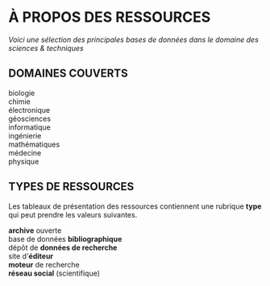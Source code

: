 # À PROPOS DES RESSOURCES


*Voici une sélection des principales bases de données dans le domaine des sciences & techniques*   

## DOMAINES COUVERTS

biologie   
chimie   
électronique   
géosciences   
informatique   
ingénierie   
mathématiques   
médecine   
physique   

## TYPES DE RESSOURCES

Les tableaux de présentation des ressources contiennent une rubrique **type** qui peut prendre les valeurs suivantes.

**archive** ouverte   
base de données **bibliographique**   
dépôt de **données de recherche**   
site d'**éditeur**   
**moteur** de recherche   
**réseau social** (scientifique)   